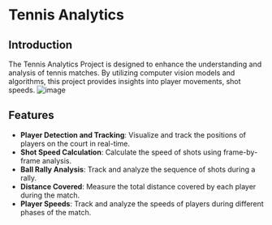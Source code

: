 # Tennis Analytics
## Introduction

The Tennis Analytics Project is designed to enhance the understanding and analysis of tennis matches. By utilizing  computer vision models and algorithms, this project provides insights into player movements, shot speeds. 
![image](https://github.com/user-attachments/assets/8f3eb74f-d2ce-43bd-9efe-77cd57421b9b)


## Features

- **Player Detection and Tracking**: Visualize and track the positions of players on the court in real-time.
- **Shot Speed Calculation**: Calculate the speed of shots using frame-by-frame analysis.
- **Ball Rally Analysis**: Track and analyze the sequence of shots during a rally.
- **Distance Covered**: Measure the total distance covered by each player during the match.
- **Player Speeds**: Track and analyze the speeds of players during different phases of the match.